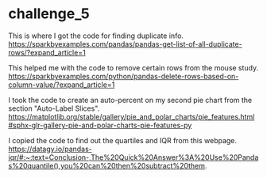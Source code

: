 # challenge_5

This is where I got the code for finding duplicate info.
https://sparkbyexamples.com/pandas/pandas-get-list-of-all-duplicate-rows/?expand_article=1

This helped me with the code to remove certain rows from the mouse study.
https://sparkbyexamples.com/python/pandas-delete-rows-based-on-column-value/?expand_article=1

I took the code to create an auto-percent on my second pie chart from the section "Auto-Label Slices".
https://matplotlib.org/stable/gallery/pie_and_polar_charts/pie_features.html#sphx-glr-gallery-pie-and-polar-charts-pie-features-py

I copied the code to find out the quartiles and IQR from this webpage. 
https://datagy.io/pandas-iqr/#:~:text=Conclusion-,The%20Quick%20Answer%3A%20Use%20Pandas%20quantile(),you%20can%20then%20subtract%20them.
